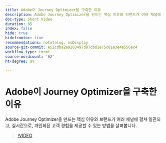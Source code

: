 ```yaml
---
title: Adobe이 Journey Optimizer을 구축한 이유
description: Adobe Journey Optimizer을 만드는 핵심 이유와 브랜드가 여러 채널에 걸쳐 일관되고, 실시간으로, 개인화된 고객 경험을 제공할 수 있는 방법을 살펴봅니다.
doc-type: Short Video
duration: 85
index: false
hide: true
hidefromtoc: true
recommendations: noCatalog, noDisplay
source-git-commit: e52cdba2a9203497d97cbd1e75c81e3e4e556ac4
workflow-type: tm+mt
source-wordcount: '62'
ht-degree: 0%

---
```



# Adobe이 Journey Optimizer을 구축한 이유

Adobe Journey Optimizer을 만드는 핵심 이유와 브랜드가 여러 채널에 걸쳐 일관되고, 실시간으로, 개인화된 고객 경험을 제공할 수 있는 방법을 살펴봅니다.

<!-- 62_S520_3442520_84_why-adobe-built-journey-optimizer -->
>[!VIDEO](https://video.tv.adobe.com/v/3460504/?learn=on&enablevpops=true&captions=kor)
